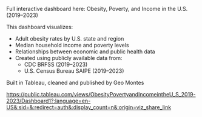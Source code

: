Full interactive dashboard here: Obesity, Poverty, and Income in the U.S. (2019–2023)

This dashboard visualizes:
- Adult obesity rates by U.S. state and region
- Median household income and poverty levels
- Relationships between economic and public health data
- Created using publicly available data from:
   - CDC BRFSS (2019–2023)
   - U.S. Census Bureau SAIPE (2019–2023)

Built in Tableau, cleaned and published by Geo Montes

https://public.tableau.com/views/ObesityPovertyandIncomeintheU_S_2019-2023/Dashboard1?:language=en-US&:sid=&:redirect=auth&:display_count=n&:origin=viz_share_link
